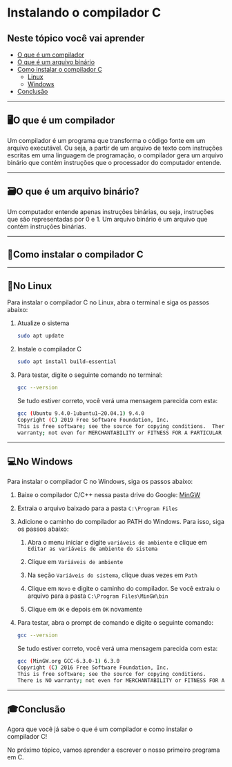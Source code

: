 # Instalando o compilador C

## Neste tópico você vai aprender

- [O que é um compilador](#🖥️o-que-é-um-compilador)
- [O que é um arquivo binário](#🗃️o-que-é-um-arquivo-binário)
- [Como instalar o compilador C](#🔧como-instalar-o-compilador-c)
    - [Linux](#🐧no-linux)
    - [Windows](#💻no-windows)
- [Conclusão](#🎓conclusão)

---

## 🖥️O que é um compilador

Um compilador é um programa que transforma o código fonte em um arquivo executável. Ou seja, a partir de um arquivo de texto com instruções escritas em uma linguagem de programação, o compilador gera um arquivo binário que contém instruções que o processador do computador entende.

---

## 🗃️O que é um arquivo binário?

Um computador entende apenas instruções binárias, ou seja, instruções que são representadas por 0 e 1. Um arquivo binário é um arquivo que contém instruções binárias.

---

## 🔧Como instalar o compilador C

---

## 🐧No Linux

Para instalar o compilador C no Linux, abra o terminal e siga os passos abaixo:

1. Atualize o sistema

    ```bash
    sudo apt update
    ```
2. Instale o compilador C

    ```bash
    sudo apt install build-essential
    ```
3. Para testar, digite o seguinte comando no terminal:

    ```bash
    gcc --version
    ```


    Se tudo estiver correto, você verá uma mensagem parecida com esta:

    ```bash
    gcc (Ubuntu 9.4.0-1ubuntu1~20.04.1) 9.4.0
    Copyright (C) 2019 Free Software Foundation, Inc.
    This is free software; see the source for copying conditions.  There is NO
    warranty; not even for MERCHANTABILITY or FITNESS FOR A PARTICULAR PURPOSE.
    ```

---

## 💻No Windows

Para instalar o compilador C no Windows, siga os passos abaixo:

1. Baixe o compilador C/C++ nessa pasta drive do Google: [MinGW](https://drive.google.com/drive/folders/16AHhoSSVjwti3Eg4TPve2UIxZSthp8Vx?usp=sharing)

2. Extraia o arquivo baixado para a pasta `C:\Program Files`

3. Adicione o caminho do compilador ao PATH do Windows. Para isso, siga os passos abaixo:

    1. Abra o menu iniciar e digite `variáveis de ambiente` e clique em `Editar as variáveis de ambiente do sistema`

    2. Clique em `Variáveis de ambiente`

    3. Na seção `Variáveis do sistema`, clique duas vezes em `Path`

    4. Clique em `Novo` e digite o caminho do compilador. Se você extraiu o arquivo para a pasta `C:\Program Files\MinGW\bin`

    5. Clique em `OK` e depois em `OK` novamente

4. Para testar, abra o prompt de comando e digite o seguinte comando:

    ```bash
    gcc --version
    ```
    Se tudo estiver correto, você verá uma mensagem parecida com esta:

    ```bash
    gcc (MinGW.org GCC-6.3.0-1) 6.3.0
    Copyright (C) 2016 Free Software Foundation, Inc.
    This is free software; see the source for copying conditions.  
    There is NO warranty; not even for MERCHANTABILITY or FITNESS FOR A PARTICULAR PURPOSE.
    ```
---

## 🎓Conclusão

Agora que você já sabe o que é um compilador e como instalar o compilador C!

No próximo tópico, vamos aprender a escrever o nosso primeiro programa em C.
